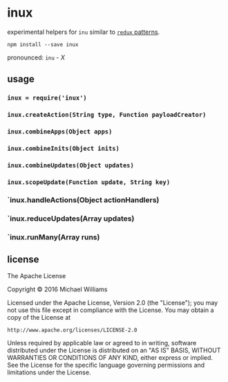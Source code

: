 # inux

experimental helpers for `inu` similar to [`redux` patterns](http://redux.js.org/).

```shell
npm install --save inux
```

pronounced: `inu` - *X*

## usage

### `inux = require('inux')`

### `inux.createAction(String type, Function payloadCreator)`

### `inux.combineApps(Object apps)`

### `inux.combineInits(Object inits)`

### `inux.combineUpdates(Object updates)`

### `inux.scopeUpdate(Function update, String key)`

### `inux.handleActions(Object actionHandlers)

### `inux.reduceUpdates(Array updates)

### `inux.runMany(Array runs)

## license

The Apache License

Copyright &copy; 2016 Michael Williams

Licensed under the Apache License, Version 2.0 (the "License");
you may not use this file except in compliance with the License.
You may obtain a copy of the License at

    http://www.apache.org/licenses/LICENSE-2.0

Unless required by applicable law or agreed to in writing, software
distributed under the License is distributed on an "AS IS" BASIS,
WITHOUT WARRANTIES OR CONDITIONS OF ANY KIND, either express or implied.
See the License for the specific language governing permissions and
limitations under the License.
